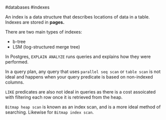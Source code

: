 #databases #indexes

An index is a data structure that describes locations of data in a table. Indexes are stored in **pages.**

There are two main types of indexes:
* b-tree
* LSM (log-structured merge tree)

In Postgres, `EXPLAIN ANALYZE` runs queries and explains how they were performed.

In a query plan, any query that uses `parallel seq scan` or `table scan` is not ideal and happens when your query predicate is based on non-indexed columns.

`LIKE` predicates are also not ideal in queries as there is a cost assoicated with filtering each row once it is retrieved from the heap.

`Bitmap heap scan` is known as an index scan, and is a more ideal method of searching. Likewise for `Bitmap index scan`.
